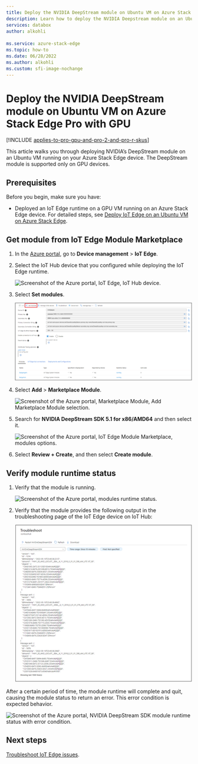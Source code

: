 ```yaml
---
title: Deploy the NVIDIA DeepStream module on Ubuntu VM on Azure Stack Edge Pro with GPU | Microsoft Docs
description: Learn how to deploy the NVIDIA Deepstream module on an Ubuntu virtual machine that is running on your Azure Stack Edge Pro GPU device.
services: databox
author: alkohli

ms.service: azure-stack-edge
ms.topic: how-to
ms.date: 06/28/2022
ms.author: alkohli
ms.custom: sfi-image-nochange
---
```


# Deploy the NVIDIA DeepStream module on Ubuntu VM on Azure Stack Edge Pro with GPU

[!INCLUDE [applies-to-pro-gpu-and-pro-2-and-pro-r-skus](../../includes/azure-stack-edge-applies-to-gpu-pro-pro-2-pro-r-sku.md)]

This article walks you through deploying NVIDIA’s DeepStream module on an Ubuntu VM running on your Azure Stack Edge device. The DeepStream module is supported only on GPU devices. 

## Prerequisites

Before you begin, make sure you have:

- Deployed an IoT Edge runtime on a GPU VM running on an Azure Stack Edge device. For detailed steps, see [Deploy IoT Edge on an Ubuntu VM on Azure Stack Edge](azure-stack-edge-gpu-deploy-iot-edge-linux-vm.md).

## Get module from IoT Edge Module Marketplace

1. In the [Azure portal](https://portal.azure.com), go to **Device management** > **IoT Edge**.
1. Select the IoT Hub device that you configured while deploying the IoT Edge runtime.

    ![Screenshot of the Azure portal, IoT Edge, IoT Hub device.](media/azure-stack-edge-deploy-nvidia-deepstream-module/azure-portal-select-iot-edge-device.png)

1. Select **Set modules**.

    ![Screenshot of the Azure portal, IoT Hub, set modules page.](media/azure-stack-edge-deploy-nvidia-deepstream-module/azure-portal-create-vm-iot-hub-set-module.png)

1. Select **Add** > **Marketplace Module**.

    ![Screenshot of the Azure portal, Marketplace Module, Add Marketplace Module selection.](media/azure-stack-edge-deploy-nvidia-deepstream-module/azure-portal-create-vm-add-iot-edge-module.png)

1. Search for **NVIDIA DeepStream SDK 5.1 for x86/AMD64** and then select it. 

    ![Screenshot of the Azure portal, IoT Edge Module Marketplace, modules options.](media/azure-stack-edge-deploy-nvidia-deepstream-module/azure-portal-create-vm-iot-edge-module-marketplace.png)

1. Select **Review + Create**, and then select **Create module**.

## Verify module runtime status

1. Verify that the module is running.  

     ![Screenshot of the Azure portal, modules runtime status.](media/azure-stack-edge-deploy-nvidia-deepstream-module/azure-portal-create-vm-verify-module-status.png)

1. Verify that the module provides the following output in the troubleshooting page of the IoT Edge device on IoT Hub:

    ![Screenshot of the Azure portal, NVIDIA DeepStream SDK log file output.](media/azure-stack-edge-deploy-nvidia-deepstream-module/azure-portal-create-vm-troubleshoot-iot-edge-module.png)

After a certain period of time, the module runtime will complete and quit, causing the module status to return an error. This error condition is expected behavior.

![Screenshot of the Azure portal, NVIDIA DeepStream SDK module runtime status with error condition.](media/azure-stack-edge-deploy-nvidia-deepstream-module/azure-portal-create-vm-add-iot-edge-module-error.png)

## Next steps

[Troubleshoot IoT Edge issues](azure-stack-edge-gpu-troubleshoot-iot-edge.md).
